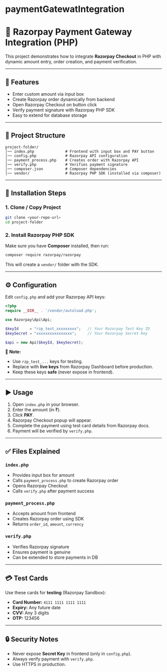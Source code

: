 # paymentGatewatIntegration

# 📌 Razorpay Payment Gateway Integration (PHP)

This project demonstrates how to integrate **Razorpay Checkout** in PHP with dynamic amount entry, order creation, and payment verification.

---

## 🚀 Features
- Enter custom amount via input box
- Create Razorpay order dynamically from backend
- Open Razorpay Checkout on button click
- Verify payment signature with Razorpay PHP SDK
- Easy to extend for database storage

---

## 📂 Project Structure
```
project-folder/
│── index.php              # Frontend with input box and PAY button
│── config.php             # Razorpay API configuration
│── payment_process.php    # Creates order with Razorpay API
│── verify.php             # Verifies payment signature
│── composer.json          # Composer dependencies
│── vendor/                # Razorpay PHP SDK (installed via composer)
```
---

## 🔧 Installation Steps

### 1. Clone / Copy Project
```bash
git clone <your-repo-url>
cd project-folder
```

### 2. Install Razorpay PHP SDK
Make sure you have **Composer** installed, then run:
```bash
composer require razorpay/razorpay
```

This will create a `vendor/` folder with the SDK.

---

## ⚙️ Configuration

Edit `config.php` and add your Razorpay API keys:

```php
<?php
require __DIR__ . '/vendor/autoload.php';

use Razorpay\Api\Api;

$keyId     = "rzp_test_xxxxxxxxx";   // Your Razorpay Test Key ID
$keySecret = "xxxxxxxxxxxxxxxx";     // Your Razorpay Secret Key

$api = new Api($keyId, $keySecret);
```

🔑 **Note:**  
- Use `rzp_test_...` keys for testing.  
- Replace with **live keys** from Razorpay Dashboard before production.  
- Keep these keys **safe** (never expose in frontend).

---

## ▶️ Usage

1. Open `index.php` in your browser.  
2. Enter the amount (in ₹).  
3. Click **PAY**.  
4. Razorpay Checkout popup will appear.  
5. Complete the payment using test card details from Razorpay docs.  
6. Payment will be verified by `verify.php`.

---

## ✅ Files Explained

### `index.php`
- Provides input box for amount
- Calls `payment_process.php` to create Razorpay order
- Opens Razorpay Checkout
- Calls `verify.php` after payment success

### `payment_process.php`
- Accepts amount from frontend
- Creates Razorpay order using SDK
- Returns `order_id`, `amount`, `currency`

### `verify.php`
- Verifies Razorpay signature
- Ensures payment is genuine
- Can be extended to store payments in DB

---

## 💳 Test Cards
Use these cards for **testing** (Razorpay Sandbox):
- **Card Number:** `4111 1111 1111 1111`
- **Expiry:** Any future date
- **CVV:** Any 3 digits
- **OTP:** 123456

---

## 🔒 Security Notes
- Never expose **Secret Key** in frontend (only in `config.php`).
- Always verify payment with `verify.php`.
- Use HTTPS in production.
